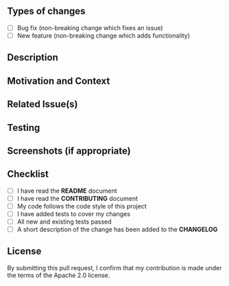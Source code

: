 <!--- Provide a general summary of your changes in the Title above -->

## Types of changes

<!--- What types of changes does your code introduce? Put an `x` in all the boxes that apply: -->

- [ ] Bug fix (non-breaking change which fixes an issue)
- [ ] New feature (non-breaking change which adds functionality)

## Description

<!--- Describe your changes in detail -->

## Motivation and Context

<!--- Why is this change required? What problem does it solve? -->

## Related Issue(s)

<!--- What is the related issue you are trying to fix? -->

## Testing

<!--- Please describe in detail how you tested your changes -->
<!--- Include details of your testing environment, and the tests you ran to -->
<!--- see how your change affects other areas of the code, etc. -->

## Screenshots (if appropriate)

## Checklist

<!--- Go over all the following points, and put an `x` in all the boxes that apply -->
<!--- If you're unsure about any of these, don't hesitate to ask. We're here to help! -->

- [ ] I have read the **README** document
- [ ] I have read the **CONTRIBUTING** document
- [ ] My code follows the code style of this project
- [ ] I have added tests to cover my changes
- [ ] All new and existing tests passed
- [ ] A short description of the change has been added to the **CHANGELOG**

## License

By submitting this pull request, I confirm that my contribution is made under the terms of the Apache 2.0 license.